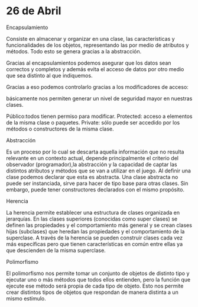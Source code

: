 # 26 de Abril


Encapsulamiento

Consiste en almacenar  y organizar en una clase, las características y funcionalidades de los objetos, representando las por medio de atributos y métodos.
Todo esto se genera gracias a la abstracción.

Gracias al encapsulamientos podemos asegurar que los datos sean correctos y completos y además evita el acceso de datos por otro medio que sea distinto al que indiquemos.

Gracias a eso podemos controlarlo gracias a los modificadores de acceso:

básicamente nos permiten generar un nivel de seguridad mayor en nuestras clases.

Público:todos tienen permiso para modificar.
Protected: acceso a elementos de la misma clase o paquetes.
Private: sólo puede ser accedido por los métodos o constructores de la misma clase.

Abstracción

Es un proceso por lo cual se descarta aquella información que no resulta relevante en un contexto actual, depende principalmente el criterio del observador (programador),la abstracción y la capacidad de captar las distintos atributos y métodos que se van a utilizar en el juego.
Al definir una clase podemos declarar que esta es abstracta. Una clase abstracta no puede ser instanciada, sirve para hacer de tipo base para otras clases. Sin embargo, puede tener constructores declarados con el mismo propósito. 

Herencia

La herencia permite establecer una estructura de clases organizada en jerarquías.
En las clases superiores (conocidas como super clases) se definen las propiedades y el comportamiento más general y se crean clases hijas (subclases) que heredan las propiedades y el comportamiento de la superclase.
A través de la herencia se pueden construir clases cada vez más específicas pero que tienen características en común entre ellas ya que descienden de la misma superclase.

Polimorfismo

El polimorfismo nos permite tomar un conjunto de objetos de distinto tipo y ejecutar uno o más métodos que todos ellos entienden, pero la función que ejecute ese método será propia de cada tipo de objeto.
Esto nos permite crear distintos tipos de objetos que respondan de manera distinta a un mismo estímulo.
